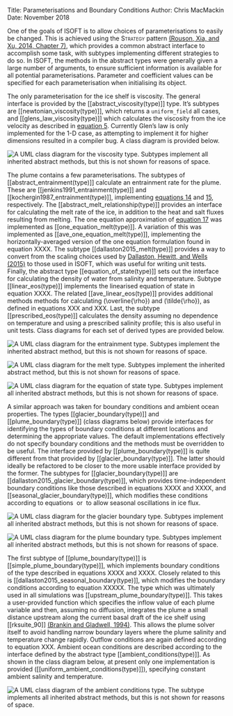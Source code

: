 Title: Parameterisations and Boundary Conditions
Author: Chris MacMackin
Date: November 2018 

One of the goals of ISOFT is to allow choices of parameterisations to
easily be changed. This is achieved using the <span
style="font-variant:small-caps;">Strategy</span> pattern
[(Rouson, Xia, and Xu, 2014, Chapter 7)](../6-bibliog.html#Rouson2014),
which provides a common abstract interface to accomplish some task,
with subtypes implementing different strategies to do so. In ISOFT,
the methods in the abstract types were generally given a large number
of arguments, to ensure sufficient information is available for all
potential parameterisations. Parameter and coefficient values can be
specified for each parameterisation when initialising its object.

The only parameterisation for the ice shelf is viscosity. The general
interface is provided by the [[abstract_viscosity(type)]] type. It’s subtypes
are [[newtonian_viscosity(type)]], which returns a `uniform_field` all
cases, and [[glens_law_viscosity(type)]] which calculates the viscosity from
the ice velocity as described in [equation 5](../2-numerics/1-equations.html#mjx-eqn-eqglens-nd). Currently Glen’s law is
only implemented for the 1-D case, as attempting to implement it for
higher dimensions resulted in a compiler bug. A class diagram is provided below.

![A UML class diagram for the viscosity type. Subtypes implement all
inherited abstract methods, but this is not shown for reasons of
space.](|media|/viscosity.png)

The plume contains a few parameterisations. The subtypes of
[[abstract_entrainment(type)]] calculate an entrainment rate for the
plume. These are [[jenkins1991_entrainment(type)]] and
[[kochergin1987_entrainment(type)]], implementing
[equations 14](../2-numerics/1-equations.html#mjx-eqn-eqentrainment-jenkins-nd)
and
[15](../2-numerics/1-equations.html#mjx-eqn-eqentrainment-koch-nd),
respectively.  The [[abstract_melt_relationship(type)]] provides an
interface for calculating the melt rate of the ice, in addition to the
heat and salt fluxes resulting from melting. The one equation
approximation of
[equation 17](../2-numerics/1-equations.html#mjx-eqn-eqmelt-nondim)
was implemented as [[one_equation_melt(type)]]. A variation of this
was implemented as [[ave_one_equation_melt(type)]], implementing the
horizontally-averaged version of the one equation formulation found in
equation XXXX. The subtype [[dallaston2015_melt(type)]] provides a way
to convert from the scaling choices used by
[Dallaston, Hewitt, and Wells (2015)](../bibliog.html#Dallaston2015)
to those used in ISOFT, which was useful for writing unit
tests. Finally, the abstract type [[equation_of_state(type)]] sets out
the interface for calculating the density of water from salinity and
temperature. Subtype [[linear_eos(type)]] implements the linearised
equation of state in equation XXXX. The related
[[ave_linear_eos(type)]] provides additional methods methods for
calculating \(\overline{\rho}\) and \(\tilde{\rho}\), as defined in
equations XXX and XXX. Last, the subtype [[prescribed_eos(type)]]
calculates the density assuming no dependence on temperature and using
a prescribed salinity profile; this is also useful in unit
tests. Class diagrams for each set of derived types are provided
below.

![A UML class diagram for the entrainment type. Subtypes implement the
inherited abstract method, but this is not shown for reasons of
space.](|media|/entrainment.png)

![A UML class diagram for the melt type. Subtypes implement the
inherited abstract method, but this is not shown for reasons of
space.](|media|/melt.png)

![A UML class diagram for the equation of state type. Subtypes implement
all inherited abstract methods, but this is not shown for reasons of
space.](|media|/eos.png)

A similar approach was taken for boundary conditions and ambient ocean
properties. The types [[glacier_boundary(type)]]
and [[plume_boundary(type)]] (class diagrams below) provide interfaces
for identifying the types of boundary conditions at different locations
and determining the appropriate values. The default implementations
effectively do not specify boundary conditions and the methods must be
overridden to be useful. The interface provided by [[plume_boundary(type)]] is
quite different from that provided by [[glacier_boundary(type)]]. The latter should
ideally be refactored to be closer to the more usable interface provided
by the former. The subtypes for [[glacier_boundary(type)]] are
[[dallaston2015_glacier_boundary(type)]], which provides time-independent
boundary conditions like those described in equations XXXX and XXXX, and
[[seasonal_glacier_boundary(type)]], which modifies these conditions according
to equations  or  to allow seasonal oscillations in ice flux.

![A UML class diagram for the glacier boundary type. Subtypes implement
all inherited abstract methods, but this is not shown for reasons of
space.](|media|/icebound.png)

![A UML class diagram for the plume boundary type. Subtypes implement
all inherited abstract methods, but this is not shown for reasons of
space.](|media|/plumebound.png)

The first subtype of [[plume_boundary(type)]] is
[[simple_plume_boundary(type)]], which implements boundary conditions
of the type described in equations XXXX and XXXX.  Closely related to
this is [[dallaston2015_seasonal_boundary(type)]], which modifies the
boundary conditions according to equation XXXXX. The type which was
ultimately used in all simulations was
[[upstream_plume_boundary(type)]].  This takes a user-provided
function which specifies the inflow value of each plume variable and
then, assuming no diffusion, integrates the plume a small distance
upstream along the current basal draft of the ice shelf using
[[rksuite_90]]
[(Brankin and Gladwell, 1994)](../6-bibliog.html#Brankin1994). This
allows the plume solver itself to avoid handling narrow boundary
layers where the plume salinity and temperature change
rapidly. Outflow conditions are again defined according to
equation XXX. Ambient ocean conditions are described according to the
interface defined by the abstract type
[[ambient_conditions(type)]]. As shown in the class diagram below, at
present only one implementation is provided
([[uniform_ambient_conditions(type)]]), specifying constant ambient
salinity and temperature.

![A UML class diagram of the ambient conditions type. The subtype
implements all inherited abstract methods, but this is not shown for
reasons of space.](|media|/ambient.png)
